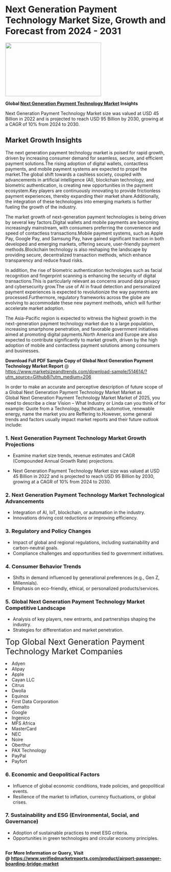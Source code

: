 <H1>Next Generation Payment Technology Market Size, Growth and Forecast from 2024 - 2031</H1><img class="aligncenter size-medium wp-image-584254" src="https://thirdeyenews.in/wp-content/uploads/2024/09/Global-Market-Research-300x168.jpeg" alt="" width="300" height="168" /><p><strong>Global&nbsp;<a href="https://www.marketsizeandtrends.com/download-sample/514614/?utm_source=Github8j?utm_medium=206">Next Generation Payment Technology Market</a> Insights</strong></p><p>Next Generation Payment Technology Market size was valued at USD 45 Billion in 2022 and is projected to reach USD 95 Billion by 2030, growing at a CAGR of 10% from 2024 to 2030.</p><p><h2>Market Growth Insights</h2> <p>The next generation payment technology market is poised for rapid growth, driven by increasing consumer demand for seamless, secure, and efficient payment solutions.The rising adoption of digital wallets, contactless payments, and mobile payment systems are expected to propel the market.The global shift towards a cashless society, coupled with advancements in artificial intelligence (AI), blockchain technology, and biometric authentication, is creating new opportunities in the payment ecosystem.Key players are continuously innovating to provide frictionless payment experiences, thereby expanding their market share.Additionally, the integration of these technologies into emerging markets is further fueling the growth of the industry.</p> <p>The market growth of next-generation payment technologies is being driven by several key factors.Digital wallets and mobile payments are becoming increasingly mainstream, with consumers preferring the convenience and speed of contactless transactions.Mobile payment systems, such as Apple Pay, Google Pay, and Samsung Pay, have gained significant traction in both developed and emerging markets, offering secure, user-friendly payment methods.Blockchain technology is also reshaping the landscape by providing secure, decentralized transaction methods, which enhance transparency and reduce fraud risks.</p> <p>In addition, the rise of biometric authentication technologies such as facial recognition and fingerprint scanning is enhancing the security of digital transactions.This is particularly relevant as concerns around data privacy and cybersecurity grow.The use of AI in fraud detection and personalized payment experiences is expected to revolutionize the way payments are processed.Furthermore, regulatory frameworks across the globe are evolving to accommodate these new payment methods, which will further accelerate market adoption.</p> <p>The Asia-Pacific region is expected to witness the highest growth in the next-generation payment technology market due to a large population, increasing smartphone penetration, and favorable government initiatives aimed at promoting digital payments.North America and Europe are also expected to contribute significantly to market growth, driven by the high adoption of mobile and contactless payment solutions among consumers and businesses.</p> <p><span class=""><strong>Download Full PDF Sample Copy of Global Next Generation Payment Technology Market Report</strong> @ <a href="https://www.marketsizeandtrends.com/download-sample/514614/?utm_source=Github8j?utm_medium=206" target="_blank">https://www.marketsizeandtrends.com/download-sample/514614/?utm_source=Github8j?utm_medium=206</a></span></p><p>In order to make an accurate and perceptive description of future scope of a Global&nbsp;Next Generation Payment Technology Market Market as Global&nbsp;Next Generation Payment Technology Market Market of 2025, you need to describe a clear Vision &ndash; What Industry or Linda can you think of for example: Quote from a Technology, healthcare, automotive, renewable energy, name the market you are Reffering to.However, some general trends and factors usually impact market reports and their future outlook include:</p><h3>1.&nbsp;<strong>Next Generation Payment Technology Market Growth Projections</strong></h3><ul><li>Examine market size trends, revenue estimates and CAGR (Compounded Annual Growth Rate) projections.</li><li><p>Next Generation Payment Technology Market size was valued at USD 45 Billion in 2022 and is projected to reach USD 95 Billion by 2030, growing at a CAGR of 10% from 2024 to 2030.</p></li></ul><h3>2.&nbsp;<strong>Next Generation Payment Technology Market Technological Advancements</strong></h3><ul><li>Integration of AI, IoT, blockchain, or automation in the industry.</li><li>Innovations driving cost reductions or improving efficiency.</li></ul><h3>3.&nbsp;<strong>Regulatory and Policy Changes</strong></h3><ul><li>Impact of global and regional regulations, including sustainability and carbon-neutral goals.</li><li>Compliance challenges and opportunities tied to government initiatives.</li></ul><h3>4.&nbsp;<strong>Consumer Behavior Trends</strong></h3><ul><li>Shifts in demand influenced by generational preferences (e.g., Gen Z, Millennials).</li><li>Emphasis on eco-friendly, ethical, or personalized products/services.</li></ul><h3>5.&nbsp;<strong>Global Next Generation Payment Technology Market Competitive Landscape</strong></h3><ul><li>Analysis of key players, new entrants, and partnerships shaping the industry.</li><li>Strategies for differentiation and market penetration.</li></ul><p data-pm-slice="1 1 []"><span style="color: inherit; font-family: inherit; font-size: 25px;">Top Global Next Generation Payment Technology Market Companies</span></p><div class="" data-test-id=""><p><li>Adyen</li><li> Alipay</li><li> Apple</li><li> Cayan LLC</li><li> Citrus</li><li> Dwolla</li><li> Equinox</li><li> First Data Corporation</li><li> Gemalto</li><li> Google</li><li> Ingenico</li><li> MFS Africa</li><li> MasterCard</li><li> NEC</li><li> Noire</li><li> Oberthur</li><li> PAX Technology</li><li> PayPal</li><li> Payfort</li></p></div><h3>6.&nbsp;<strong>Economic and Geopolitical Factors</strong></h3><ul><li>Influence of global economic conditions, trade policies, and geopolitical events.</li><li>Resilience of the market to inflation, currency fluctuations, or global crises.</li></ul><h3>7.&nbsp;<strong>Sustainability and ESG (Environmental, Social, and Governance)</strong></h3><ul><li>Adoption of sustainable practices to meet ESG criteria.</li><li>Opportunities in green technologies and circular economy principles.</li></ul><h2><strong style="font-size: 14px;">For More Information or Query, Visit @&nbsp;</strong><a style="background-color: #ffffff; font-size: 14px;" href="https://www.marketsizeandtrends.com/report/next-generation-payment-technology-market/" target="_blank">https://www.verifiedmarketreports.com/product/airport-passenger-boarding-bridge-market</a></h2>